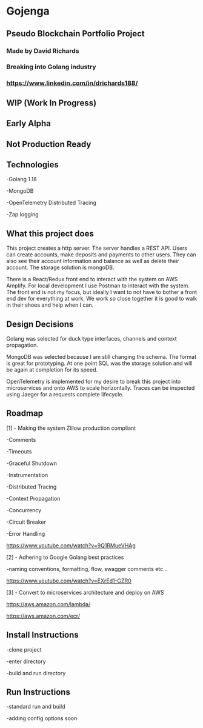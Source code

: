 # Gojenga
## Pseudo Blockchain Portfolio Project

### Made by David Richards
### Breaking into Golang industry
### https://www.linkedin.com/in/drichards188/

## **WIP (Work In Progress)**

## **Early Alpha**

## **Not Production Ready**

## Technologies
-Golang 1.18

-MongoDB

-OpenTelemetry Distributed Tracing

-Zap logging

## **What this project does**<br>
This project creates a http server. The server handles a REST API. Users can create accounts, make deposits and payments to
other users. They can also see their account information and balance as well as delete their account. The storage solution 
is mongoDB.

There is a React/Redux front end to interact with the system on AWS Amplify. For local development I use Postman to interact with the system.
The front end is not my focus, but ideally I want to not have to bother a front end dev for everything at work. We work so close together
it is good to walk in their shoes and help when I can.

## **Design Decisions**<br>
Golang was selected for duck type interfaces, channels and context propagation.

MongoDB was selected because I am still changing the schema. The format is great for prototyping. At one point SQL was
the storage solution and will be again at completion for its speed.

OpenTelemetry is implemented for my desire to break this project into microservices and onto AWS to scale horizontally. Traces
can be inspected using Jaeger for a requests complete lifecycle.

## **Roadmap**<br>
[1] - Making the system Zillow production compliant

-Comments

-Timeouts

-Graceful Shutdown

-Instrumentation

-Distributed Tracing

-Context Propagation

-Concurrency

-Circuit Breaker

-Error Handling

https://www.youtube.com/watch?v=9Q1RMueVHAg

[2] - Adhering to Google Golang best practices

-naming conventions, formatting, flow, swagger comments etc...

https://www.youtube.com/watch?v=EXrEd1-GZR0

[3] - Convert to microservices architecture and deploy on AWS

https://aws.amazon.com/lambda/

https://aws.amazon.com/ecr/

## **Install Instructions**<br>

-clone project

-enter directory

-build and run directory

## **Run Instructions**<br>

-standard run and build

-adding config options soon